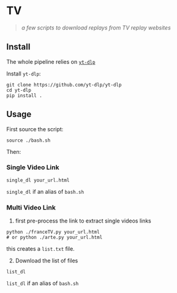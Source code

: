 # TV

>   _a few scripts to download replays from TV replay websites_

## Install

The whole pipeline relies on [`yt-dlp`](https://github.com/yt-dlp/yt-dlp)

Install `yt-dlp`:
```
git clone https://github.com/yt-dlp/yt-dlp
cd yt-dlp
pip install .
```
## Usage

First source the script:
```
source ./bash.sh
```

Then:

### Single Video Link

```
single_dl your_url.html
```
`single_dl` if an alias of `bash.sh`

### Multi Video Link

1) first pre-process the link to extract single videos links
```
python ./franceTV.py your_url.html
# or python ./arte.py your_url.html
```
this creates a `list.txt` file.

2) Download the list of files
```
list_dl
```

`list_dl` if an alias of `bash.sh`

